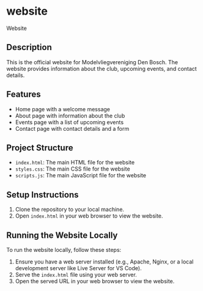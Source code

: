 # website
Website

## Description
This is the official website for Modelvliegvereniging Den Bosch. The website provides information about the club, upcoming events, and contact details.

## Features
- Home page with a welcome message
- About page with information about the club
- Events page with a list of upcoming events
- Contact page with contact details and a form

## Project Structure
- `index.html`: The main HTML file for the website
- `styles.css`: The main CSS file for the website
- `scripts.js`: The main JavaScript file for the website

## Setup Instructions
1. Clone the repository to your local machine.
2. Open `index.html` in your web browser to view the website.

## Running the Website Locally
To run the website locally, follow these steps:
1. Ensure you have a web server installed (e.g., Apache, Nginx, or a local development server like Live Server for VS Code).
2. Serve the `index.html` file using your web server.
3. Open the served URL in your web browser to view the website.
